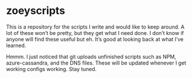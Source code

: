 # zoeyscripts

This is a repository for the scripts I write and would like to keep around. A lot of these won’t be pretty, but they get what I need done. I don’t know if anyone will find these useful but eh. It’s good at looking back at what I’ve learned.

Hmmm. I just noticed that git uploads unfinished scripts such as NPM, azure-cassandra, and the DNS files. These will be updated whenever I get working configs working. Stay tuned.
